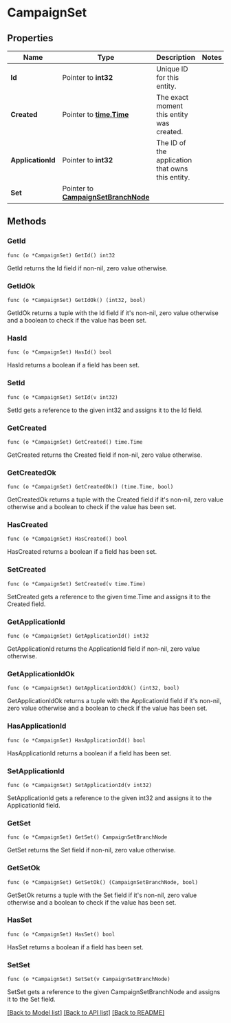 # CampaignSet

## Properties

Name | Type | Description | Notes
------------ | ------------- | ------------- | -------------
**Id** | Pointer to **int32** | Unique ID for this entity. | 
**Created** | Pointer to [**time.Time**](time.Time.md) | The exact moment this entity was created. | 
**ApplicationId** | Pointer to **int32** | The ID of the application that owns this entity. | 
**Set** | Pointer to [**CampaignSetBranchNode**](CampaignSetBranchNode.md) |  | 

## Methods

### GetId

`func (o *CampaignSet) GetId() int32`

GetId returns the Id field if non-nil, zero value otherwise.

### GetIdOk

`func (o *CampaignSet) GetIdOk() (int32, bool)`

GetIdOk returns a tuple with the Id field if it's non-nil, zero value otherwise
and a boolean to check if the value has been set.

### HasId

`func (o *CampaignSet) HasId() bool`

HasId returns a boolean if a field has been set.

### SetId

`func (o *CampaignSet) SetId(v int32)`

SetId gets a reference to the given int32 and assigns it to the Id field.

### GetCreated

`func (o *CampaignSet) GetCreated() time.Time`

GetCreated returns the Created field if non-nil, zero value otherwise.

### GetCreatedOk

`func (o *CampaignSet) GetCreatedOk() (time.Time, bool)`

GetCreatedOk returns a tuple with the Created field if it's non-nil, zero value otherwise
and a boolean to check if the value has been set.

### HasCreated

`func (o *CampaignSet) HasCreated() bool`

HasCreated returns a boolean if a field has been set.

### SetCreated

`func (o *CampaignSet) SetCreated(v time.Time)`

SetCreated gets a reference to the given time.Time and assigns it to the Created field.

### GetApplicationId

`func (o *CampaignSet) GetApplicationId() int32`

GetApplicationId returns the ApplicationId field if non-nil, zero value otherwise.

### GetApplicationIdOk

`func (o *CampaignSet) GetApplicationIdOk() (int32, bool)`

GetApplicationIdOk returns a tuple with the ApplicationId field if it's non-nil, zero value otherwise
and a boolean to check if the value has been set.

### HasApplicationId

`func (o *CampaignSet) HasApplicationId() bool`

HasApplicationId returns a boolean if a field has been set.

### SetApplicationId

`func (o *CampaignSet) SetApplicationId(v int32)`

SetApplicationId gets a reference to the given int32 and assigns it to the ApplicationId field.

### GetSet

`func (o *CampaignSet) GetSet() CampaignSetBranchNode`

GetSet returns the Set field if non-nil, zero value otherwise.

### GetSetOk

`func (o *CampaignSet) GetSetOk() (CampaignSetBranchNode, bool)`

GetSetOk returns a tuple with the Set field if it's non-nil, zero value otherwise
and a boolean to check if the value has been set.

### HasSet

`func (o *CampaignSet) HasSet() bool`

HasSet returns a boolean if a field has been set.

### SetSet

`func (o *CampaignSet) SetSet(v CampaignSetBranchNode)`

SetSet gets a reference to the given CampaignSetBranchNode and assigns it to the Set field.


[[Back to Model list]](../README.md#documentation-for-models) [[Back to API list]](../README.md#documentation-for-api-endpoints) [[Back to README]](../README.md)


